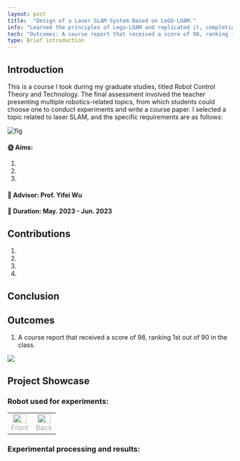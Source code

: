 ```yaml
---
layout: post
title:  "Design of a Laser SLAM System Based on LeGO-LOAM."
info: "Learned the principles of Lego-LOAM and replicated it, completing the related course report."
tech: "Outcomes: A course report that received a score of 98, ranking 1st out of 90 in the class."
type: Brief introduction
---
```


## Introduction

This is a course I took during my graduate studies, titled Robot Control Theory and Technology. The final assessment involved the teacher presenting multiple robotics-related topics, from which students could choose one to conduct experiments and write a course paper. I selected a topic related to laser SLAM, and the specific requirements are as follows:

![fig]( https://effun.xyz/assets/img/20230501/1.png )

#### &#127774; Aims: 

1. 
2. 
3. 

#### &#128221; Advisor: Prof. Yifei Wu 

#### &#128197; Duration: May. 2023 - Jun. 2023

## Contributions

1. 
2. 
3. 
4. 

## Conclusion


## Outcomes
 
1. A course report that received a score of 98, ranking 1st out of 90 in the class.

<a href='https://effun.xyz/assets/img/20230501/1.pdf?spm=1001.2014.3001.5502'><img src="https://img.shields.io/badge/-course report-blue?logo=Git&logoColor=white"></a>



## Project Showcase

### Robot used for experiments:

<table rules="none" align="center">
	<tr>
		<td>
			<center>
				<img src="https://effun.xyz/assets/img/20240318/1 (1).jpg" width="90%" />
				<br/>
				<font color="AAAAAA">Front</font>
			</center>
		</td>
		<td>
			<center>
				<img src="https://effun.xyz/assets/img/20240318/1 (2).jpg" width="90%" />
				<br/>
				<font color="AAAAAA">Back</font>
			</center>
		</td>
	</tr>
</table>


### Experimental processing and results:
